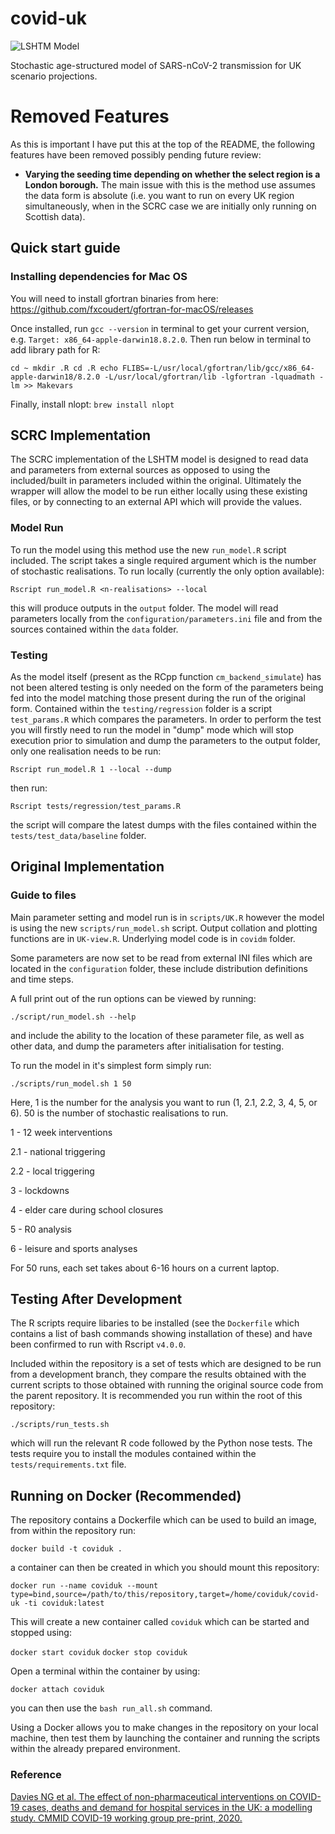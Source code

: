 # covid-uk
![LSHTM Model](https://github.com/ScottishCovidResponse/covid-uk/workflows/LSHTM%20Model/badge.svg)

Stochastic age-structured model of SARS-nCoV-2 transmission for UK scenario projections.

# Removed Features

As this is important I have put this at the top of the README, the following features have been removed possibly pending future review:

* **Varying the seeding time depending on whether the select region is a London borough.** The main issue with this is the method use assumes the data form is absolute (i.e. you want to run on every UK region simultaneously, when in the SCRC case we are initially only running on Scottish data).

## Quick start guide

### Installing dependencies for Mac OS

You will need to install gfortran binaries from here: https://github.com/fxcoudert/gfortran-for-macOS/releases

Once installed, run `gcc --version` in terminal to get your current version, e.g. `Target: x86_64-apple-darwin18.8.2.0`. Then run below in terminal to add library path for R:

`cd ~
mkdir .R
cd .R
echo FLIBS=-L/usr/local/gfortran/lib/gcc/x86_64-apple-darwin18/8.2.0 -L/usr/local/gfortran/lib -lgfortran -lquadmath -lm >> Makevars
`

Finally, install nlopt: `brew install nlopt`

## SCRC Implementation

The SCRC implementation of the LSHTM model is designed to read data and parameters from external sources as opposed to using the included/built in parameters included within the original. Ultimately the wrapper will allow the model to be run either locally using these existing files, or by connecting to an external API which will provide the values.

### Model Run

To run the model using this method use the new `run_model.R` script included. The script takes a single required argument which is the number of stochastic realisations. To run locally (currently the only option available):

```
Rscript run_model.R <n-realisations> --local
```
this will produce outputs in the `output` folder. The model will read parameters locally from the `configuration/parameters.ini` file and from the sources contained within the `data` folder.

### Testing

As the model itself (present as the RCpp function `cm_backend_simulate`) has not been altered testing is only needed on the form of the parameters being fed into the model matching those present during the run of the original form. Contained within the `testing/regression` folder is a script `test_params.R` which compares the parameters. In order to perform the test you will firstly need to run the model in "dump" mode which will stop execution prior to simulation and dump the parameters to the output folder, only one realisation needs to be run:

```
Rscript run_model.R 1 --local --dump
```
then run:

```
Rscript tests/regression/test_params.R
```

the script will compare the latest dumps with the files contained within the `tests/test_data/baseline` folder.

## Original Implementation

### Guide to files

Main parameter setting and model run is in `scripts/UK.R` however the model is using the new `scripts/run_model.sh` script. Output collation and plotting functions are in `UK-view.R`. Underlying model code is in `covidm` folder.

Some parameters are now set to be read from external INI files which are located in the `configuration` folder, these include distribution definitions and
time steps.

A full print out of the run options can be viewed by running:

```
./script/run_model.sh --help
```

and include the ability to the location of these parameter file, as well as other data, and dump the parameters after initialisation for testing.

To run the model in it's simplest form simply run:

```
./scripts/run_model.sh 1 50
```

Here, 1 is the number for the analysis you want to run (1, 2.1, 2.2, 3, 4, 5, or 6). 50 is the number of stochastic realisations to run.

1 - 12 week interventions

2.1 - national triggering

2.2 - local triggering

3 - lockdowns

4 - elder care during school closures

5 - R0 analysis

6 - leisure and sports analyses

For 50 runs, each set takes about 6-16 hours on a current laptop.

## Testing After Development

The R scripts require libaries to be installed (see the `Dockerfile` which contains a list of bash commands showing installation of these) and have been confirmed to run with Rscript `v4.0.0`.

Included within the repository is a set of tests which are designed to be run from a development branch, they compare the results obtained with the current scripts to those obtained with running the original source code from the parent repository. It is recommended you run within the root of this repository:

`./scripts/run_tests.sh`

which will run the relevant R code followed by the Python nose tests.
The tests require you to install the modules contained within the `tests/requirements.txt` file.

## Running on Docker (Recommended)

The repository contains a Dockerfile which can be used to build an image, from within the repository run:

`docker build -t coviduk .`

a container can then be created in which you should mount this repository:

`docker run --name coviduk --mount type=bind,source=/path/to/this/repository,target=/home/coviduk/covid-uk -ti coviduk:latest`

This will create a new container called `coviduk` which can be started and stopped using:

`docker start coviduk`
`docker stop coviduk`

Open a terminal within the container by using:

`docker attach coviduk`

you can then use the `bash run_all.sh` command.

Using a Docker allows you to make changes in the repository on your local machine, then test them by launching the container and running the scripts within the already prepared environment.

### Reference

[Davies NG et al. The effect of non-pharmaceutical interventions on COVID-19 cases, deaths and demand for hospital services in the UK: a modelling study. CMMID COVID-19 working group pre-print, 2020.](https://cmmid.github.io/topics/covid19/control-measures/uk-scenario-modelling.html)
